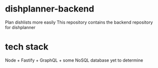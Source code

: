 # dishplanner-backend
Plan dishlists more easily
This repository contains the backend repository for dishplanner

# tech stack
Node + Fastify + GraphQL + some NoSQL database yet to determine
